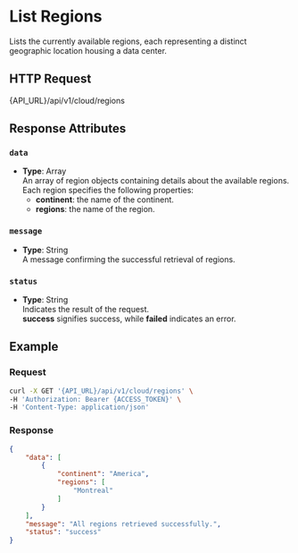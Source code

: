 # List Regions

Lists the currently available regions, each representing a distinct geographic location housing a data center.

## HTTP Request

{API_URL}/api/v1/cloud/regions

## Response Attributes

### `data`

- **Type**: Array  
  An array of region objects containing details about the available regions.  
  Each region specifies the following properties:
  - **continent**: the name of the continent.
  - **regions**: the name of the region.

### `message`

- **Type**: String  
  A message confirming the successful retrieval of regions.

### `status`

- **Type**: String  
  Indicates the result of the request.  
  **success** signifies success, while **failed** indicates an error.

## Example

### Request

```bash
curl -X GET '{API_URL}/api/v1/cloud/regions' \
-H 'Authorization: Bearer {ACCESS_TOKEN}' \
-H 'Content-Type: application/json'
```

### Response

```json
{
    "data": [
        {
            "continent": "America",
            "regions": [
                "Montreal"
            ]
        }
    ],
    "message": "All regions retrieved successfully.",
    "status": "success"
}
```
